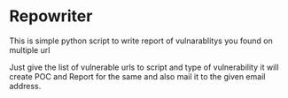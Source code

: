 # Repowriter

This is simple python script to write report of vulnarablitys you found on multiple url 

Just give the list of vulnerable urls to script and type of vulnerability it will create POC and Report for the same and also mail it to the given email address.
